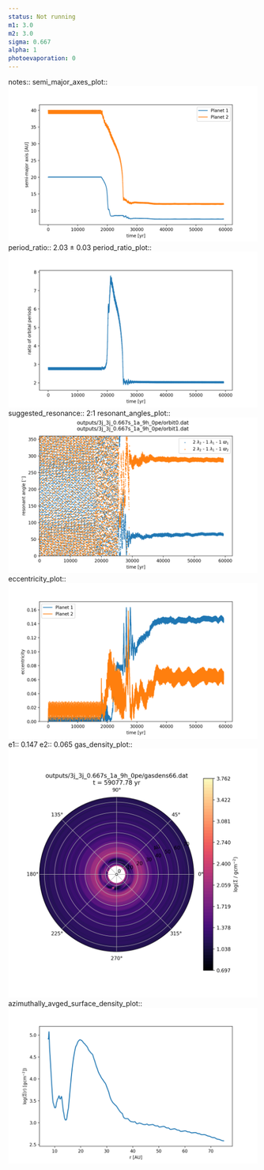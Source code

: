 ```yaml
---
status: Not running
m1: 3.0
m2: 3.0
sigma: 0.667
alpha: 1
photoevaporation: 0
---
```


notes::
semi_major_axes_plot:: ![semi_major_axes_3j_3j_0.667s_1a_9h_0pe.png](plots/semi_major_axes/semi_major_axes_3j_3j_0.667s_1a_9h_0pe.png)
period_ratio:: 2.03 ± 0.03
period_ratio_plot:: ![period_ratio_3j_3j_0.667s_1a_9h_0pe.png](plots/period_ratio/period_ratio_3j_3j_0.667s_1a_9h_0pe.png)
suggested_resonance:: 2:1
resonant_angles_plot:: ![resonant_angles_3j_3j_0.667s_1a_9h_0pe.png](plots/resonant_angles/resonant_angles_3j_3j_0.667s_1a_9h_0pe.png)
eccentricity_plot:: ![eccentricity_3j_3j_0.667s_1a_9h_0pe.png](plots/eccentricity/eccentricity_3j_3j_0.667s_1a_9h_0pe.png)
e1:: 0.147
e2:: 0.065
gas_density_plot:: ![gas_density_3j_3j_0.667s_1a_9h_0pe.png](plots/gas_density/gas_density_3j_3j_0.667s_1a_9h_0pe.png)
azimuthally_avged_surface_density_plot:: ![azimuthally_avged_surface_density_3j_3j_0.667s_1a_9h_0pe.png](plots/azimuthally_avged_surface_density/azimuthally_avged_surface_density_3j_3j_0.667s_1a_9h_0pe.png)
